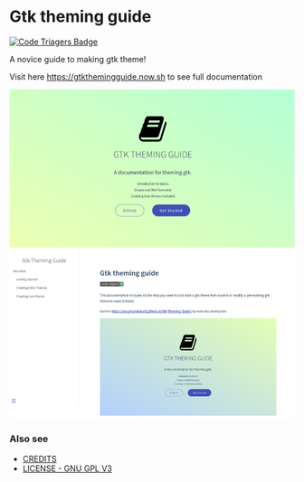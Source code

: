# Gtk theming guide

[![Code Triagers Badge](https://www.codetriage.com/surajmandalcell/gtk-theming-guide/badges/users.svg)](https://www.codetriage.com/surajmandalcell/gtk-theming-guide)

A novice guide to making gtk theme!

Visit here https://gtkthemingguide.now.sh to see full documentation

![](_media/thumbnail.png)  


### Also see
 - [CREDITS](CREDITS.md)
 - [LICENSE - GNU GPL V3](LICENSE.md)
